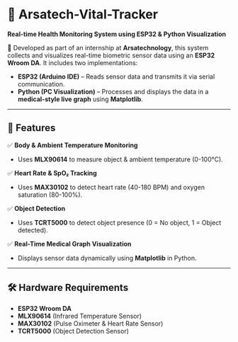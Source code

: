 # 🏥 Arsatech-Vital-Tracker

**Real-time Health Monitoring System using ESP32 & Python Visualization**  

🚀 Developed as part of an internship at **Arsatechnology**, this system collects and visualizes real-time biometric sensor data using an **ESP32 Wroom DA**. It includes two implementations:  

- **ESP32 (Arduino IDE)** – Reads sensor data and transmits it via serial communication.  
- **Python (PC Visualization)** – Processes and displays the data in a **medical-style live graph** using **Matplotlib**.  

---

## 📌 Features  

✅ **Body & Ambient Temperature Monitoring**  
- Uses **MLX90614** to measure object & ambient temperature (0-100°C).  

✅ **Heart Rate & SpO₂ Tracking**  
- Uses **MAX30102** to detect heart rate (40-180 BPM) and oxygen saturation (80-100%).  

✅ **Object Detection**  
- Uses **TCRT5000** to detect object presence (0 = No object, 1 = Object detected).  

✅ **Real-Time Medical Graph Visualization**  
- Displays sensor data dynamically using **Matplotlib** in Python.  

---

## 🛠️ Hardware Requirements  

- **ESP32 Wroom DA**  
- **MLX90614** (Infrared Temperature Sensor)  
- **MAX30102** (Pulse Oximeter & Heart Rate Sensor)  
- **TCRT5000** (Object Detection Sensor)  





